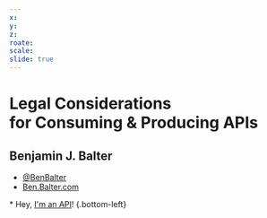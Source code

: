 ```yaml
---
x:
y:
z:
roate:
scale:
slide: true
---
```


# Legal Considerations <br />for Consuming & Producing APIs

## Benjamin J. Balter

* [@BenBalter](http://twitter.com/BenBalter)
* [Ben.Balter.com](http://ben.balter.com)

\* Hey, [I'm an API](http://ben.balter.com/api-legal-considerations/posts.json)!
{.bottom-left}
